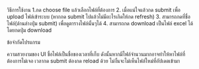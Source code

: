 วิธีการใช้งาน
1.กด choose file แล้วเลือกไฟล์ที่ต้องการ
2. เมื่อแน่ใจแล้วกด submit เพื่อ upload ไฟล์เข้าระบบ (หากกด submit ไปแล้วไม่มีอะไรเกิดให้กด refresh)
3. สามารถกดที่ชื่อไฟล์(ด้านล่างปุ่ม submit) เพื่อดูตารางไฟล์นั้นๆได้
4. สามารถกด download เป็นไฟล์ excel ได้ โดยกดปุ่ม download

ข้อจำกัดโปรแกรม

ความสวยงามของ UI
ชื่อไฟล์เป็นชื่อของเวลาที่เก็บ ดังนั้นหากมีไฟล์จำนวนมากอาจทำให้หาไฟล์ที่ต้องการไม่เจอ
เวลากด submit ต้องกด reload ด้วย ไม่งั้นจะไม่เห็นไฟล์ใหม่ที่อัปเดตเข้ามา
